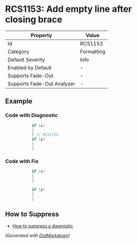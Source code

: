 # RCS1153: Add empty line after closing brace

| Property                    | Value      |
| --------------------------- | ---------- |
| Id                          | RCS1153    |
| Category                    | Formatting |
| Default Severity            | Info       |
| Enabled by Default          | \-         |
| Supports Fade\-Out          | \-         |
| Supports Fade\-Out Analyzer | \-         |

## Example

### Code with Diagnostic

```csharp
            if (x)
            {
            } // RCS1153
            if (y)
            {
            }
```

### Code with Fix

```csharp
            if (x)
            {
            }

            if (y)
            {
            }
```

## How to Suppress

* [How to suppress a diagnostic](../HowToConfigureAnalyzers.md#how-to-suppress-a-diagnostic)

*\(Generated with [DotMarkdown](http://github.com/JosefPihrt/DotMarkdown)\)*